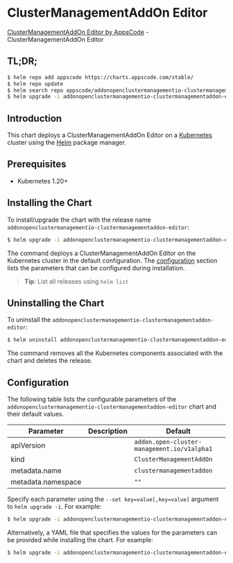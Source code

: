 # ClusterManagementAddOn Editor

[ClusterManagementAddOn Editor by AppsCode](https://appscode.com) - ClusterManagementAddOn Editor

## TL;DR;

```bash
$ helm repo add appscode https://charts.appscode.com/stable/
$ helm repo update
$ helm search repo appscode/addonopenclustermanagementio-clustermanagementaddon-editor --version=v0.25.0
$ helm upgrade -i addonopenclustermanagementio-clustermanagementaddon-editor appscode/addonopenclustermanagementio-clustermanagementaddon-editor -n default --create-namespace --version=v0.25.0
```

## Introduction

This chart deploys a ClusterManagementAddOn Editor on a [Kubernetes](http://kubernetes.io) cluster using the [Helm](https://helm.sh) package manager.

## Prerequisites

- Kubernetes 1.20+

## Installing the Chart

To install/upgrade the chart with the release name `addonopenclustermanagementio-clustermanagementaddon-editor`:

```bash
$ helm upgrade -i addonopenclustermanagementio-clustermanagementaddon-editor appscode/addonopenclustermanagementio-clustermanagementaddon-editor -n default --create-namespace --version=v0.25.0
```

The command deploys a ClusterManagementAddOn Editor on the Kubernetes cluster in the default configuration. The [configuration](#configuration) section lists the parameters that can be configured during installation.

> **Tip**: List all releases using `helm list`

## Uninstalling the Chart

To uninstall the `addonopenclustermanagementio-clustermanagementaddon-editor`:

```bash
$ helm uninstall addonopenclustermanagementio-clustermanagementaddon-editor -n default
```

The command removes all the Kubernetes components associated with the chart and deletes the release.

## Configuration

The following table lists the configurable parameters of the `addonopenclustermanagementio-clustermanagementaddon-editor` chart and their default values.

|     Parameter      | Description |                        Default                         |
|--------------------|-------------|--------------------------------------------------------|
| apiVersion         |             | <code>addon.open-cluster-management.io/v1alpha1</code> |
| kind               |             | <code>ClusterManagementAddOn</code>                    |
| metadata.name      |             | <code>clustermanagementaddon</code>                    |
| metadata.namespace |             | <code>""</code>                                        |


Specify each parameter using the `--set key=value[,key=value]` argument to `helm upgrade -i`. For example:

```bash
$ helm upgrade -i addonopenclustermanagementio-clustermanagementaddon-editor appscode/addonopenclustermanagementio-clustermanagementaddon-editor -n default --create-namespace --version=v0.25.0 --set apiVersion=addon.open-cluster-management.io/v1alpha1
```

Alternatively, a YAML file that specifies the values for the parameters can be provided while
installing the chart. For example:

```bash
$ helm upgrade -i addonopenclustermanagementio-clustermanagementaddon-editor appscode/addonopenclustermanagementio-clustermanagementaddon-editor -n default --create-namespace --version=v0.25.0 --values values.yaml
```
